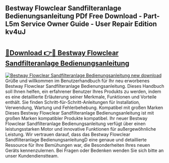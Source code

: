 ## Bestway Flowclear Sandfilteranlage Bedienungsanleitung PDf Free Download - Part-L5m Service Owner Guide - User Repair Edition kv4uJ

# <h2><a href="http://df46iy.blite.top/?on=Bestway+Flowclear+Sandfilteranlage+Bedienungsanleitung">🔗Download 👉🔴 Bestway Flowclear Sandfilteranlage Bedienungsanleitung</a></h2>

[![Bestway Flowclear Sandfilteranlage Bedienungsanleitung new download](https://i.imgur.com/lujVjoI.png)](http://df46iy.blite.top/?on=Bestway+Flowclear+Sandfilteranlage+Bedienungsanleitung)
Grüße und willkommen im Benutzerhandbuch für Ihr neu erworbenes Bestway Flowclear Sandfilteranlage Bedienungsanleitung. Dieses Handbuch soll Ihnen helfen, ein erfahrener Benutzer Ihres Produkts zu werden, indem es eine detaillierte Erläuterung seiner Merkmale, Funktionen und Vorteile enthält. Sie finden Schritt-für-Schritt-Anleitungen für Installation, Verwendung, Wartung und Fehlerbehebung. Kompatibel mit großen Marken Dieses Bestway Flowclear Sandfilteranlage Bedienungsanleitung ist mit großen Marken kompatibler Produkte kompatibel. Ihr neuer Bestway Flowclear Sandfilteranlage Bedienungsanleitung verfügt über einen leistungsstarken Motor und innovative Funktionen für außergewöhnliche Leistung. Wir vertrauen darauf, dass das Bestway Flowclear Sandfilteranlage BedienungsanleitungD eine genaue und detaillierte Ressource für Ihre Bemühungen war, die Besonderheiten Ihres neuen Geräts kennenzulernen. Bei Fragen oder Bedenken wenden Sie sich bitte an unser Kundendienstteam.
